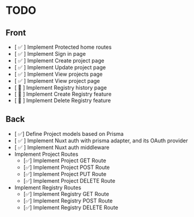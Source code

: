  # TODO

 ## Front
- [ ✅ ] Implement Protected home routes
- [ ✅ ] Implement Sign in page
- [ ✅ ] Implement Create project page
- [ ✅ ] Implement Update project page
- [ ✅ ] Implement View projects page
- [ ✅ ] Implement View project page
- [ 🚧 ] Implement Registry history page
- [ 🚧 ] Implement Create Registry feature
- [ 🚧 ] Implement Delete Registry feature

## Back
- [ ✅] Define Project models based on Prisma
- [ ✅ ] Implement Nuxt auth with prisma adapter, and its OAuth provider
- [ ✅ ] Implement Nuxt auth middleware
- Implement Project  Routes
  - [✅] Implement Project GET Route   
  - [✅] Implement Project POST Route
  - [✅] Implement Project PUT Route
  - [✅] Implement Project DELETE Route
- Implement Registry Routes
  - [✅] Implement Registry GET Route
  - [✅] Implement Registry POST Route
  - [✅] Implement Registry DELETE Route